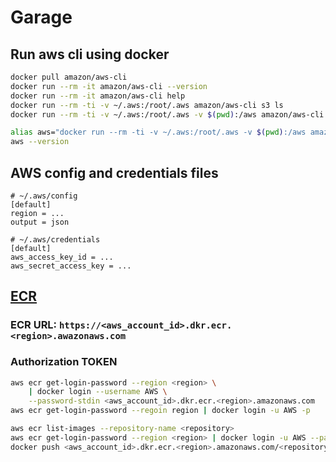 # Garage

## Run aws cli using docker
```bash
docker pull amazon/aws-cli
docker run --rm -it amazon/aws-cli --version
docker run --rm -it amazon/aws-cli help
docker run --rm -ti -v ~/.aws:/root/.aws amazon/aws-cli s3 ls
docker run --rm -ti -v ~/.aws:/root/.aws -v $(pwd):/aws amazon/aws-cli s3 cp s3://aws-cli-docker-demo/hello .

alias aws="docker run --rm -ti -v ~/.aws:/root/.aws -v $(pwd):/aws amazon/aws-cli"
aws --version
```

## AWS config and credentials files
```config
# ~/.aws/config
[default]
region = ...
output = json

# ~/.aws/credentials
[default]
aws_access_key_id = ...
aws_secret_access_key = ...
```

## [ECR](https://docs.aws.amazon.com/ecr/index.html)
### ECR URL: `https://<aws_account_id>.dkr.ecr.<region>.awazonaws.com`
### Authorization TOKEN
```bash
aws ecr get-login-password --region <region> \
    | docker login --username AWS \
    --password-stdin <aws_account_id>.dkr.ecr.<region>.amazonaws.com
aws ecr get-login-password --regoin region | docker login -u AWS -p 

aws ecr list-images --repository-name <repository>
aws ecr get-login-password --region <region> | docker login -u AWS --password-stdin <aws_account_id>.dkr.ecr.<region>.amazonaws.com
docker push <aws_account_id>.dkr.ecr.<region>.amazonaws.com/<repository>:tag
```